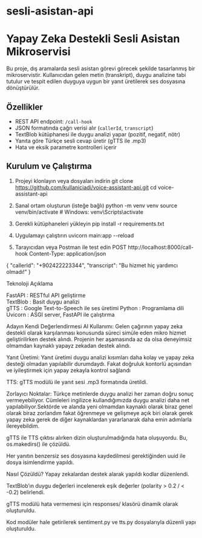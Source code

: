 # sesli-asistan-api
# Yapay Zeka Destekli Sesli Asistan Mikroservisi

Bu proje, dış aramalarda sesli asistan görevi görecek şekilde tasarlanmış bir mikroservistir. Kullanıcıdan gelen metin (transkript), duygu analizine tabi tutulur ve tespit edilen duyguya uygun bir yanıt üretilerek ses dosyasına dönüştürülür.


## Özellikler

- REST API endpoint: `/call-hook`
- JSON formatında çağrı verisi alır (`callerId`, `transcript`)
- TextBlob kütüphanesi ile duygu analizi yapar (pozitif, negatif, nötr)
- Yanıta göre Türkçe sesli cevap üretir (gTTS ile .mp3)
- Hata ve eksik parametre kontrolleri içerir


## Kurulum ve Çalıştırma

1. Projeyi klonlayın veya dosyaları indirin
git clone https://github.com/kullaniciadi/voice-assistant-api.git
cd voice-assistant-api

2. Sanal ortam oluşturun (isteğe bağlı)
python -m venv venv
source venv/bin/activate  # Windows: venv\Scripts\activate

3. Gerekli kütüphaneleri yükleyin
pip install -r requirements.txt

4. Uygulamayı çalıştırın
uvicorn main:app --reload

5. Tarayıcıdan veya Postman ile test edin
POST http://localhost:8000/call-hook
Content-Type: application/json

{
  "callerId": "+902422223344",
  "transcript": "Bu hizmet hiç yardımcı olmadı!"
}

Teknoloji   Açıklama                              

FastAPI   : RESTful API geliştirme                
TextBlob  : Basit duygu analizi                   
gTTS      : Google Text-to-Speech ile ses üretimi 
Python    : Programlama dili                      
Uvicorn   : ASGI server, FastAPI ile çalıştırma   

Adayın Kendi Değerlendirmesi
AI Kullanımı: Gelen çağırının yapay zeka destekli olarak karşılanması konusunda süreci simüle eden mikro hizmet geliştirilirken destek alındı. Projenin her aşamasında az da olsa deneyimsiz olmamdan kaynaklı yapayz zekadan destek alındı. 

Yanıt Üretimi: Yanıt üretimi duygu analizi kısımları daha kolay ve yapay zeka desteği olmadan yapılabilir durumdaydı. Fakat doğruluk kontorlü açısından ve iyileştirmek için yapay zekayla kontrol sağlandı

TTS: gTTS modülü ile yanıt sesi .mp3 formatında üretildi. 

Zorlayıcı Noktalar:
Türkçe metinlerde duygu analizi her zaman doğru sonuç vermeyebiliyor. Cümleleri ingilizce kullandığımızda duygu analizi daha net yapılabiliyor.Sektörde ve alanda yeni olmamdan kaynaklı olarak biraz genel olarak biraz zorlandım fakat öğrenmeye ve gelişmeye açık biri olarak gerek yapay zeka gerek de diğer kaynaklardan yararlanarak daha emin adımlarla ilereyebildim.

gTTS ile TTS çıktısı alırken dizin oluşturulmadığında hata oluşuyordu. Bu, os.makedirs() ile çözüldü.

Her yanıtın benzersiz ses dosyasına kaydedilmesi gerektiğinden uuid ile dosya isimlendirme yapıldı.

Nasıl Çözüldü?
Yapay zekalardan destek alarak yapıldı kodlar düzenlendi.

TextBlob’ın duygu değerleri incelenerek eşik değerler (polarity > 0.2 / < -0.2) belirlendi.

gTTS modülü hata vermemesi için responses/ klasörü dinamik olarak oluşturuldu.

Kod modüler hale getirilerek sentiment.py ve tts.py dosyalarıyla düzenli yapı oluşturuldu.

